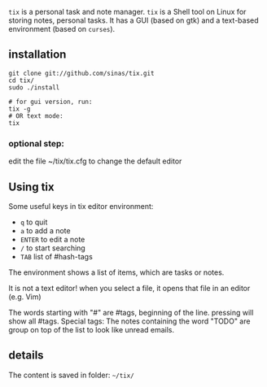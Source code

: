 `tix` is a personal task and note manager. `tix` is a Shell tool on Linux for storing notes, personal tasks. It has a GUI (based on gtk) and a text-based environment (based on `curses`).

## installation
```
git clone git://github.com/sinas/tix.git
cd tix/
sudo ./install

# for gui version, run:
tix -g
# OR text mode:
tix
```

### optional step:
edit the file  ~/tix/tix.cfg to change the default editor

## Using tix
Some useful keys in tix editor environment:
*  `q` to quit
*  `a` to add a note
*  `ENTER` to edit a note
*  `/` to start searching
*  `TAB` list of #hash-tags

The environment shows a list of items, which are tasks or notes.

It is not a text editor! when you select a file, it opens that file in an editor (e.g. Vim)

The words starting with "#" are #tags, beginning of the line.
pressing <tab> will show all #tags.
Special tags:
The notes containing the word "TODO" are group on top of the list to look like unread emails.

## details
The content is saved in folder: `~/tix/`

